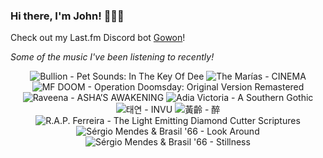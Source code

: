 ### Hi there, I'm John! 🏄🏻‍♂️

Check out my Last.fm Discord bot [Gowon](http://gowon.ca)!

_Some of the music I've been listening to recently!_


<!-- lastfm -->
<p align="center"><img src="https://lastfm.freetls.fastly.net/i/u/64s/64c5f84c9b0045b7a35995db528c6a1d.jpg" title="Bullion - Pet Sounds: In The Key Of Dee"> <img src="https://lastfm.freetls.fastly.net/i/u/64s/606753177f67aef479bd1572b074a53b.jpg" title="The Marías - CINEMA"> <img src="https://lastfm.freetls.fastly.net/i/u/64s/1b5cad99d82ea5ff75dbf34428357a89.jpg" title="MF DOOM - Operation Doomsday: Original Version Remastered"> <img src="https://lastfm.freetls.fastly.net/i/u/64s/7d8a37ead97181cdba59d830ce467fcf.jpg" title="Raveena - ASHA’S AWAKENING"> <img src="https://lastfm.freetls.fastly.net/i/u/64s/2d515744e9e98380e088529cde389ca2.jpg" title="Adia Victoria - A Southern Gothic"> <img src="https://lastfm.freetls.fastly.net/i/u/64s/cbae25dae76f1abd54a8811c0784ae42.jpg" title="태연 - INVU"> <img src="https://lastfm.freetls.fastly.net/i/u/64s/c37d50f94d0e604309790f9855c71833.png" title="黃齡 - 醉"> <img src="https://lastfm.freetls.fastly.net/i/u/64s/0b6530549621b215ec75598b2bf26adf.jpg" title="R.A.P. Ferreira - The Light Emitting Diamond Cutter Scriptures"> <img src="https://lastfm.freetls.fastly.net/i/u/64s/d1fc93e7a39846ccc6ee95b9b756bc89.jpg" title="Sérgio Mendes & Brasil '66 - Look Around"> <img src="https://lastfm.freetls.fastly.net/i/u/64s/704f7c35d488e433be1deb952fa0de6c.jpg" title="Sérgio Mendes & Brasil '66 - Stillness"> </p>

